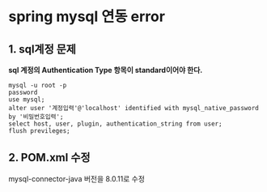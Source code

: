 # spring mysql 연동 error 

## 1. sql계정 문제

**sql 계정의 Authentication Type 항목이 standard이어야 한다.**

```mysql
mysql -u root -p
password
use mysql;
alter user '계정입력'@'localhost' identified with mysql_native_password by '비밀번호입력';
select host, user, plugin, authentication_string from user;
flush previleges;

```



## 2. POM.xml 수정

mysql-connector-java 버전을 8.0.11로 수정